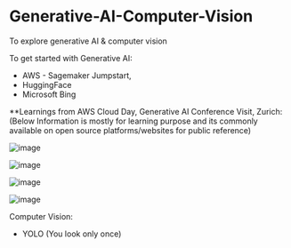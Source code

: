 # Generative-AI-Computer-Vision
To explore generative AI &amp; computer vision


To get started with Generative AI:
- AWS - Sagemaker Jumpstart,
- HuggingFace
- Microsoft Bing

**Learnings from AWS Cloud Day, Generative AI Conference Visit, Zurich:
(Below Information is mostly for learning purpose and its commonly available on open source platforms/websites for public reference)


![image](https://github.com/vivekanandpkr/Generative-AI-Computer-Vision/assets/21027388/39c62994-9ac7-4158-83ce-c39f490bd87b)


![image](https://github.com/vivekanandpkr/Generative-AI-Computer-Vision/assets/21027388/300b0b49-58eb-45d8-9738-cdbd153a402d)

![image](https://github.com/vivekanandpkr/Generative-AI-Computer-Vision/assets/21027388/ad8856da-f2f8-4881-8cbc-4d8f039cf147)


![image](https://github.com/vivekanandpkr/Generative-AI-Computer-Vision/assets/21027388/35b56e5e-1c4d-4f5f-85ca-2cdee6c2f0b5)


Computer Vision: 
- YOLO (You look only once)

